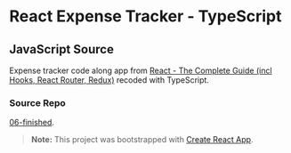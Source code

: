 # React Expense Tracker - TypeScript

## JavaScript Source

Expense tracker code along app from
[React - The Complete Guide (incl Hooks, React Router, Redux)](https://adessoturkey.udemy.com/course/react-the-complete-guide-incl-redux/) recoded with TypeScript.

### Source Repo

[06-finished](https://github.com/academind/react-complete-guide-code/tree/05-rendering-lists-conditional-content/code/06-finished).

> **Note:** This project was bootstrapped with [Create React App](https://github.com/facebook/create-react-app).
